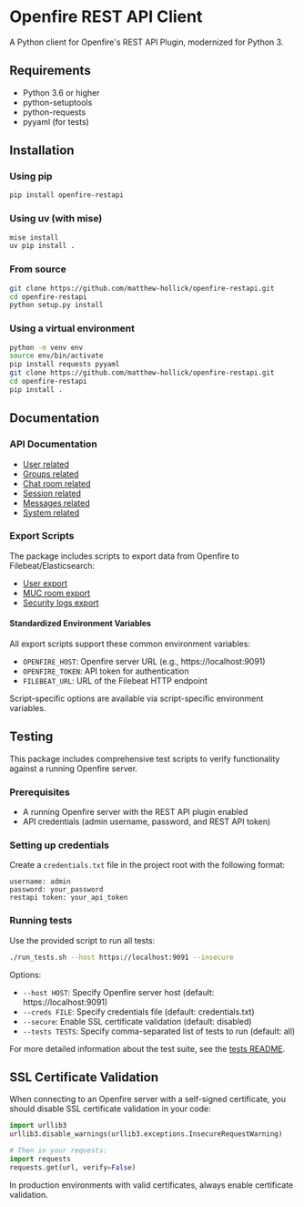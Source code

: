# Openfire REST API Client

A Python client for Openfire's REST API Plugin, modernized for Python 3.

## Requirements

* Python 3.6 or higher
* python-setuptools
* python-requests
* pyyaml (for tests)

## Installation

### Using pip

```bash
pip install openfire-restapi
```

### Using uv (with mise)

```bash
mise install
uv pip install .
```

### From source

```bash
git clone https://github.com/matthew-hollick/openfire-restapi.git
cd openfire-restapi
python setup.py install
```

### Using a virtual environment

```bash
python -m venv env
source env/bin/activate
pip install requests pyyaml
git clone https://github.com/matthew-hollick/openfire-restapi.git
cd openfire-restapi
pip install .
```

## Documentation

### API Documentation

* [User related](docs/users.md)
* [Groups related](docs/groups.md)
* [Chat room related](docs/muc.md)
* [Session related](docs/sessions.md)
* [Messages related](docs/messages.md)
* [System related](docs/system.md)

### Export Scripts

The package includes scripts to export data from Openfire to Filebeat/Elasticsearch:

* [User export](docs/user_export.md)
* [MUC room export](docs/muc_export.md)
* [Security logs export](docs/security_logs_export.md)

#### Standardized Environment Variables

All export scripts support these common environment variables:

* `OPENFIRE_HOST`: Openfire server URL (e.g., https://localhost:9091)
* `OPENFIRE_TOKEN`: API token for authentication
* `FILEBEAT_URL`: URL of the Filebeat HTTP endpoint

Script-specific options are available via script-specific environment variables.

## Testing

This package includes comprehensive test scripts to verify functionality against a running Openfire server.

### Prerequisites

- A running Openfire server with the REST API plugin enabled
- API credentials (admin username, password, and REST API token)

### Setting up credentials

Create a `credentials.txt` file in the project root with the following format:

```
username: admin
password: your_password
restapi token: your_api_token
```

### Running tests

Use the provided script to run all tests:

```bash
./run_tests.sh --host https://localhost:9091 --insecure
```

Options:
- `--host HOST`: Specify Openfire server host (default: https://localhost:9091)
- `--creds FILE`: Specify credentials file (default: credentials.txt)
- `--secure`: Enable SSL certificate validation (default: disabled)
- `--tests TESTS`: Specify comma-separated list of tests to run (default: all)

For more detailed information about the test suite, see the [tests README](tests/README.md).

## SSL Certificate Validation

When connecting to an Openfire server with a self-signed certificate, you should disable SSL certificate validation in your code:

```python
import urllib3
urllib3.disable_warnings(urllib3.exceptions.InsecureRequestWarning)

# Then in your requests:
import requests
requests.get(url, verify=False)
```

In production environments with valid certificates, always enable certificate validation.
